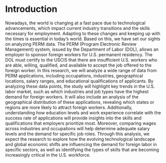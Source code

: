 # Introduction
Nowadays, the world is changing at a fast pace due to technological advancements, which impact current industry transitions and the skills necessary for employment. Adapting to these changes and keeping up with the times is essential in today’s world. Based on this, we have set our sights on analyzing PERM data. The PERM (Program Electronic Review Management) system, issued by the Department of Labor (DOL), allows an employer to sponsor foreign workers for U.S. permanent residency. The DOL must certify to the USCIS that there are insufficient U.S. workers who are able, willing, qualified, and available to accept the job offered to the foreign worker. In this research, we will analyze a wide range of data from PERM applications, including occupations, industries, geographical locations, salary ranges, and educational qualifications of applicants. By analyzing these data points, the study will highlight key trends in the U.S. labor market, such as which industries and job types have the highest demand for foreign workers. It will also include an analysis of the geographical distribution of these applications, revealing which states or regions are more likely to attract foreign workers. Additionally, understanding how education levels and work experience correlate with the success rate of applications will provide insights into the skills and qualifications that employers prioritize most. Moreover, comparing wages across industries and occupations will help determine adequate salary levels and the demand for specific job roles. Through this analysis, we expect the research to explore how the evolving technological landscape and global economic shifts are influencing the demand for foreign labor in specific sectors, as well as identifying the types of skills that are becoming increasingly critical in the U.S. workforce.
